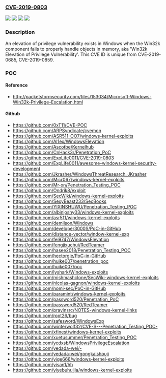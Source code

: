 ### [CVE-2019-0803](https://cve.mitre.org/cgi-bin/cvename.cgi?name=CVE-2019-0803)
![](https://img.shields.io/static/v1?label=Product&message=Windows%20Server&color=blue)
![](https://img.shields.io/static/v1?label=Product&message=Windows&color=blue)
![](https://img.shields.io/static/v1?label=Version&message=n%2Fa&color=blue)
![](https://img.shields.io/static/v1?label=Vulnerability&message=Elevation%20of%20Privilege&color=brighgreen)

### Description

An elevation of privilege vulnerability exists in Windows when the Win32k component fails to properly handle objects in memory, aka 'Win32k Elevation of Privilege Vulnerability'. This CVE ID is unique from CVE-2019-0685, CVE-2019-0859.

### POC

#### Reference
- http://packetstormsecurity.com/files/153034/Microsoft-Windows-Win32k-Privilege-Escalation.html

#### Github
- https://github.com/0xT11/CVE-POC
- https://github.com/ARPSyndicate/cvemon
- https://github.com/ASR511-OO7/windows-kernel-exploits
- https://github.com/Al1ex/WindowsElevation
- https://github.com/Ascotbe/Kernelhub
- https://github.com/CnHack3r/Penetration_PoC
- https://github.com/ExpLife0011/CVE-2019-0803
- https://github.com/ExpLife0011/awesome-windows-kernel-security-development
- https://github.com/Jkrasher/WindowsThreatResearch_JKrasher
- https://github.com/Micr067/windows-kernel-exploits
- https://github.com/Mr-xn/Penetration_Testing_POC
- https://github.com/Ondrik8/exploit
- https://github.com/SecWiki/windows-kernel-exploits
- https://github.com/SexyBeast233/SecBooks
- https://github.com/YIXINSHUWU/Penetration_Testing_POC
- https://github.com/albinjoshy03/windows-kernel-exploits
- https://github.com/asr511/windows-kernel-exploits
- https://github.com/demilson/Windows
- https://github.com/developer3000S/PoC-in-GitHub
- https://github.com/distance-vector/window-kernel-exp
- https://github.com/fei9747/WindowsElevation
- https://github.com/fengjixuchui/RedTeamer
- https://github.com/hasee2018/Penetration_Testing_POC
- https://github.com/hectorgie/PoC-in-GitHub
- https://github.com/huike007/penetration_poc
- https://github.com/huike007/poc
- https://github.com/lyshark/Windows-exploits
- https://github.com/mishmashclone/SecWiki-windows-kernel-exploits
- https://github.com/nicolas-gagnon/windows-kernel-exploits
- https://github.com/nomi-sec/PoC-in-GitHub
- https://github.com/paramint/windows-kernel-exploits
- https://github.com/password520/Penetration_PoC
- https://github.com/password520/RedTeamer
- https://github.com/pravinsrc/NOTES-windows-kernel-links
- https://github.com/root26/bug
- https://github.com/safesword/WindowsExp
- https://github.com/winterwolf32/CVE-S---Penetration_Testing_POC-
- https://github.com/xfinest/windows-kernel-exploits
- https://github.com/xuetusummer/Penetration_Testing_POC
- https://github.com/ycdxsb/WindowsPrivilegeEscalation
- https://github.com/yedada-wei/-
- https://github.com/yedada-wei/gongkaishouji
- https://github.com/yige666/windows-kernel-exploits
- https://github.com/yisan1/hh
- https://github.com/yiyebuhuijia/windows-kernel-exploits

